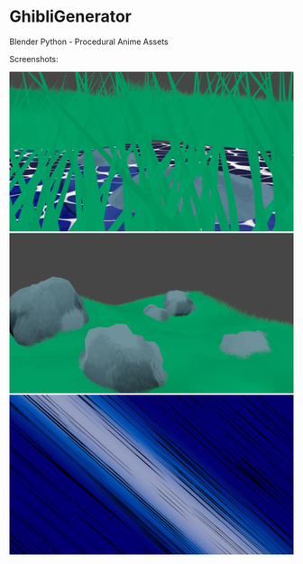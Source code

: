 # GhibliGenerator
Blender Python - Procedural Anime Assets

Screenshots:

![Rocks Water Grass](/180104.png)
![Rocks Grass](/160043.png)
![Action Planes](/1030220038.png)
